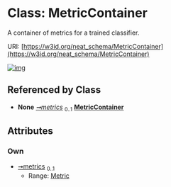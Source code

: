 
# Class: MetricContainer


A container of metrics for a trained classifier.

URI: [https://w3id.org/neat_schema/MetricContainer](https://w3id.org/neat_schema/MetricContainer)


[![img](https://yuml.me/diagram/nofunky;dir:TB/class/[Metric]<metrics%200..1-++[MetricContainer],[ClassifierParams]++-%20metrics%200..1>[MetricContainer],[Metric],[ClassifierParams])](https://yuml.me/diagram/nofunky;dir:TB/class/[Metric]<metrics%200..1-++[MetricContainer],[ClassifierParams]++-%20metrics%200..1>[MetricContainer],[Metric],[ClassifierParams])

## Referenced by Class

 *  **None** *[➞metrics](classifierParams__metrics.md)*  <sub>0..1</sub>  **[MetricContainer](MetricContainer.md)**

## Attributes


### Own

 * [➞metrics](metricContainer__metrics.md)  <sub>0..1</sub>
     * Range: [Metric](Metric.md)
